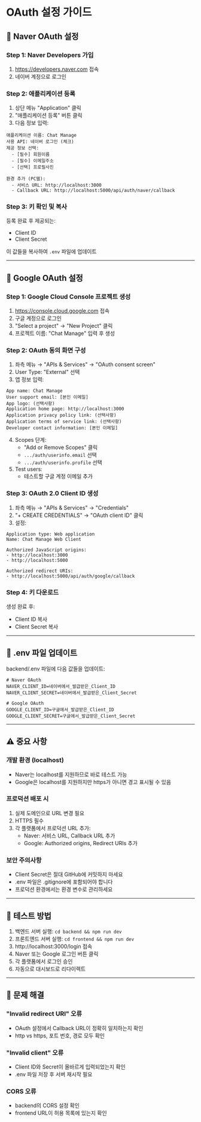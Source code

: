 # OAuth 설정 가이드

## 🔵 Naver OAuth 설정

### Step 1: Naver Developers 가입
1. https://developers.naver.com 접속
2. 네이버 계정으로 로그인

### Step 2: 애플리케이션 등록
1. 상단 메뉴 "Application" 클릭
2. "애플리케이션 등록" 버튼 클릭
3. 다음 정보 입력:

```
애플리케이션 이름: Chat Manage
사용 API: 네이버 로그인 (체크)
제공 정보 선택:
  - [필수] 회원이름
  - [필수] 이메일주소
  - [선택] 프로필사진

환경 추가 (PC웹):
  - 서비스 URL: http://localhost:3000
  - Callback URL: http://localhost:5000/api/auth/naver/callback
```

### Step 3: 키 확인 및 복사
등록 완료 후 제공되는:
- Client ID
- Client Secret

이 값들을 복사하여 `.env` 파일에 업데이트

---

## 🔴 Google OAuth 설정

### Step 1: Google Cloud Console 프로젝트 생성
1. https://console.cloud.google.com 접속
2. 구글 계정으로 로그인
3. "Select a project" → "New Project" 클릭
4. 프로젝트 이름: "Chat Manage" 입력 후 생성

### Step 2: OAuth 동의 화면 구성
1. 좌측 메뉴 → "APIs & Services" → "OAuth consent screen"
2. User Type: "External" 선택
3. 앱 정보 입력:
```
App name: Chat Manage
User support email: [본인 이메일]
App logo: (선택사항)
Application home page: http://localhost:3000
Application privacy policy link: (선택사항)
Application terms of service link: (선택사항)
Developer contact information: [본인 이메일]
```
4. Scopes 단계:
   - "Add or Remove Scopes" 클릭
   - `.../auth/userinfo.email` 선택
   - `.../auth/userinfo.profile` 선택
5. Test users:
   - 테스트할 구글 계정 이메일 추가

### Step 3: OAuth 2.0 Client ID 생성
1. 좌측 메뉴 → "APIs & Services" → "Credentials"
2. "+ CREATE CREDENTIALS" → "OAuth client ID" 클릭
3. 설정:
```
Application type: Web application
Name: Chat Manage Web Client

Authorized JavaScript origins:
- http://localhost:3000
- http://localhost:5000

Authorized redirect URIs:
- http://localhost:5000/api/auth/google/callback
```

### Step 4: 키 다운로드
생성 완료 후:
- Client ID 복사
- Client Secret 복사

---

## 📝 .env 파일 업데이트

backend/.env 파일에 다음 값들을 업데이트:

```env
# Naver OAuth
NAVER_CLIENT_ID=네이버에서_발급받은_Client_ID
NAVER_CLIENT_SECRET=네이버에서_발급받은_Client_Secret

# Google OAuth
GOOGLE_CLIENT_ID=구글에서_발급받은_Client_ID
GOOGLE_CLIENT_SECRET=구글에서_발급받은_Client_Secret
```

---

## ⚠️ 중요 사항

### 개발 환경 (localhost)
- Naver는 localhost를 지원하므로 바로 테스트 가능
- Google은 localhost를 지원하지만 https가 아니면 경고 표시될 수 있음

### 프로덕션 배포 시
1. 실제 도메인으로 URL 변경 필요
2. HTTPS 필수
3. 각 플랫폼에서 프로덕션 URL 추가:
   - Naver: 서비스 URL, Callback URL 추가
   - Google: Authorized origins, Redirect URIs 추가

### 보안 주의사항
- Client Secret은 절대 GitHub에 커밋하지 마세요
- .env 파일은 .gitignore에 포함되어야 합니다
- 프로덕션 환경에서는 환경 변수로 관리하세요

---

## 🧪 테스트 방법

1. 백엔드 서버 실행: `cd backend && npm run dev`
2. 프론트엔드 서버 실행: `cd frontend && npm run dev`
3. http://localhost:3000/login 접속
4. Naver 또는 Google 로그인 버튼 클릭
5. 각 플랫폼에서 로그인 승인
6. 자동으로 대시보드로 리다이렉트

---

## 🐛 문제 해결

### "Invalid redirect URI" 오류
- OAuth 설정에서 Callback URL이 정확히 일치하는지 확인
- http vs https, 포트 번호, 경로 모두 확인

### "Invalid client" 오류
- Client ID와 Secret이 올바르게 입력되었는지 확인
- .env 파일 저장 후 서버 재시작 필요

### CORS 오류
- backend의 CORS 설정 확인
- frontend URL이 허용 목록에 있는지 확인